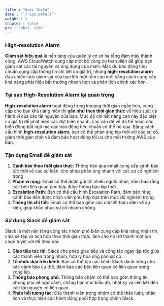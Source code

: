 ```yaml
---
title : "Giới thiệu"
date : "`r Sys.Date()`"
weight : 1
chapter : false
pre : "<b>1. </b>"
---
```


### High-resolution Alarm

**Giám sát hiệu quả** là nền tảng của quản lý cơ sở hạ tầng đám mây thành công. AWS CloudWatch cung cấp một bộ công cụ toàn diện để giúp bạn giám sát các tài nguyên và ứng dụng của mình. Mặc dù báo động tiêu chuẩn cung cấp thông tin chi tiết có giá trị, nhưng **high-resolution alarm** đưa chiến lược giám sát của bạn lên một tầm cao mới bằng cách cung cấp khả năng phát hiện bất thường nhanh hơn và phân tích chính xác hơn.
### Tại sao High-Resolution Alarm lại quan trọng

**High-resolution alarm** hoạt động trong khoảng thời gian ngắn hơn, cung cấp cho bạn khả năng hiển thị **gần như theo thời gian thực** về hiệu suất và hành vi của các tài nguyên của bạn. Mức độ chi tiết nâng cao này đặc biệt có giá trị để phát hiện các đột biến nhanh, các vấn đề về độ trễ hoặc các biến động bất ngờ mà các báo động tiêu chuẩn có thể bỏ qua. Bằng cách cấu hình **high-resolution alarm**, bạn có thể phản ứng kịp thời với các sự cố, giảm thời gian chết và đảm bảo hoạt động tối ưu cho môi trường AWS của bạn.

### Tận dụng Email để giám sát

1. **Cảnh báo theo thời gian thực**: Thông báo qua email cung cấp cảnh báo tức thời về các sự kiện, cho phép phản ứng nhanh với các sự cố nghiêm trọng.
2. **Phạm vi rộng**: Email có thể được gửi tới nhiều người nhận, đảm bảo rằng các bên liên quan phù hợp được thông báo kịp thời.
3. **Escalation Path**: Bạn có thể cấu hình Escalation Path, đảm bảo rằng cảnh báo đến được nhân viên phù hợp dựa trên mức độ nghiêm trọng.
4. **Thông tin chi tiết**: Email có thể bao gồm các chi tiết toàn diện về sự kiện, giúp khắc phục sự cố nhanh chóng.

### Sử dụng Slack để giám sát

Slack là một nền tảng cộng tác nhóm phổ biến cung cấp khả năng nhắn tin, chia sẻ tệp và tích hợp theo thời gian thực, làm cho nó trở thành một lựa chọn tuyệt vời để theo dõi:

1. **Giao tiếp tức thì**: Slack cho phép giao tiếp và cộng tác ngay lập tức giữa các thành viên trong nhóm, hợp lý hóa ứng phó sự cố.
2. **Tổ chức dựa trên kênh**: Bạn có thể tạo các kênh Slack dành riêng cho các cảnh báo cụ thể, đảm bảo các bên liên quan có liên quan trong vòng lặp.
3. **Thông báo phong phú**: Thông báo chậm có thể bao gồm thông tin phong phú về ngữ cảnh, chẳng hạn như biểu đồ, nhật ký và liên kết đến các tài nguyên có liên quan.
4. **Phản hồi tương tác**: Các thành viên trong nhóm có thể thảo luận, phân tích và thực hiện các hành động phối hợp trong chính Slack.
